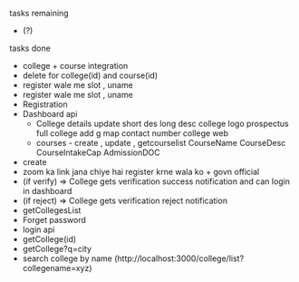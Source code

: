 tasks remaining

- (?)

tasks done

- college + course integration
- delete for college(id) and course(id)
- register wale me slot , uname
- register wale me slot , uname
- Registration
- Dashboard api
  - College details update
    short des
    long desc
    college logo
    prospectus
    full college add
    g map
    contact number
    college web
  - courses - create , update , getcourselist
    CourseName
    CourseDesc
    CourseIntakeCap
    AdmissionDOC
- create
- zoom ka link jana chiye hai register krne wala ko + govn official
- (if verify) => College gets verification success notification and can login in dashboard
- (if reject) => College gets verification reject notification
- getCollegesList
- Forget password
- login api
- getCollege(id)
- getCollege?q=city
- search college by name (http://localhost:3000/college/list?collegename=xyz)
